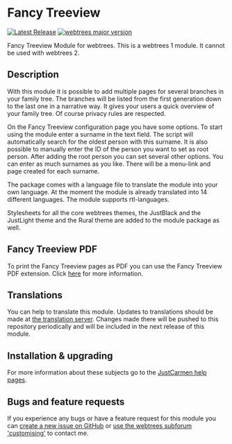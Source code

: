 Fancy Treeview
===============

[![Latest Release](https://img.shields.io/github/release/JustCarmen/fancy_treeview.svg)][1]
[![webtrees major version](https://img.shields.io/badge/webtrees-v1.x-green)][2]

Fancy Treeview Module for webtrees. This is a webtrees 1 module. It cannot be used with webtrees 2.

Description
-----------
With this module it is possible to add multiple pages for several branches in your family tree. The branches will be listed from the first generation down to the last one in a narrative way. It gives your users a quick overview of your family tree. Of course privacy rules are respected.

On the Fancy Treeview configuration page you have some options. To start using the module enter a surname in the text field. The script will automatically search for the oldest person with this surname. It is also possible to manually enter the ID of the person you want to set as root person. After adding the root person you can set several other options. You can enter as much surnames as you like. There will be a menu-link and page created for each surname.

The package comes with a language file to translate the module into your own language. At the moment the module is already translated into 14 different languages. The module supports rtl-languages.

Stylesheets for all the core webtrees themes, the JustBlack and the JustLight theme and the Rural theme are added to the module package as well.

Fancy Treeview PDF
------------------
To print the Fancy Treeview pages as PDF you can use the Fancy Treeview PDF extension. Click [here][7] for more information.

Translations
------------
You can help to translate this module. Updates to translations should be made at [the translation server][3]. Changes made there will be pushed to this repository periodically and will be included in the next release of this module.

Installation & upgrading
------------------------
For more information about these subjects go to the [JustCarmen help pages][4].

Bugs and feature requests
-------------------------
If you experience any bugs or have a feature request for this module you can [create a new issue on GitHub][5] or [use the webtrees subforum 'customising'][6] to contact me.

 [1]: https://github.com/JustCarmen/fancy_treeview/releases/latest
 [2]: https://webtrees.github.io/download/
 [3]: https://poeditor.com/join/project/uzdUt7S0Bd
 [4]: http://www.justcarmen.nl/help-category/modules-help
 [5]: https://github.com/JustCarmen/fancy_treeview/issues?state=open
 [6]: http://www.webtrees.net/index.php/en/forum/4-customising
 [7]: https://github.com/JustCarmen/fancy_treeview_pdf/tree/wt-1.7